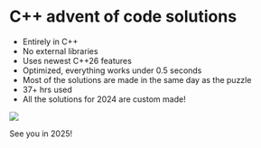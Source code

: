 # C++ advent of code solutions

- Entirely in C++
- No external libraries
- Uses newest C++26 features
- Optimized, everything works under 0.5 seconds
- Most of the solutions are made in the same day as the puzzle
- 37+ hrs used
- All the solutions for 2024 are custom made!

![](https://cloud-gtl8lxc1j-hack-club-bot.vercel.app/0image.png)

See you in 2025!

